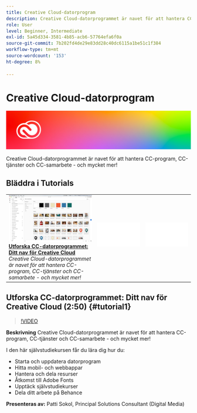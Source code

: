 ```yaml
---
title: Creative Cloud-datorprogram
description: Creative Cloud-datorprogrammet är navet för att hantera CC-program, CC-tjänster och CC-samarbete - och mycket mer!
role: User
level: Beginner, Intermediate
exl-id: 5a45d334-3581-4b85-acb6-57764efa6f0a
source-git-commit: 7b202fd4de29e83dd28c40dc6115a1be51c1f384
workflow-type: tm+mt
source-wordcount: '153'
ht-degree: 8%

---
```


# Creative Cloud-datorprogram

![Tutorial Hero Image](../assets/CCDA.jpg)

Creative Cloud-datorprogrammet är navet för att hantera CC-program, CC-tjänster och CC-samarbete - och mycket mer!

## Bläddra i Tutorials

<table style="table-layout:fixed">
<tr>
 <td>
   <a href="creativeclouddesktopapp.md#tutorial1">
      <img alt="Utforska CC-datorprogrammet: Ditt nav för Creative Cloud" src="../assets/ccda_overview_sokol_thumbnail.jpg" />
   </a>
    <div>
   <a href="creativeclouddesktopapp.md#tutorial1"><strong>Utforska CC-datorprogrammet: Ditt nav för Creative Cloud</strong></a>
    </div>
    <em>Creative Cloud-datorprogrammet är navet för att hantera CC-program, CC-tjänster och CC-samarbete - och mycket mer!</em>
    <br>
  </td>
  <td>
    <img alt="Mellanrum" src="../assets/Whitespacer.png" />
    <div>
    <br>
  </td>
  <td>
    <img alt="Mellanrum" src="../assets/Whitespacer.png" />
    <div>
    <br>
  </td>
</tr>
</table>

## Utforska CC-datorprogrammet: Ditt nav för Creative Cloud (2:50) {#tutorial1}

>[!VIDEO](https://video.tv.adobe.com/v/327095?hidetitle=true)

**Beskrivning**
Creative Cloud-datorprogrammet är navet för att hantera CC-program, CC-tjänster och CC-samarbete - och mycket mer!

I den här självstudiekursen får du lära dig hur du:
* Starta och uppdatera datorprogram
* Hitta mobil- och webbappar
* Hantera och dela resurser
* Åtkomst till Adobe Fonts
* Upptäck självstudiekurser
* Dela ditt arbete på Behance

**Presenteras av:**
Patti Sokol, Principal Solutions Consultant (Digital Media)
